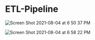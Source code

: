 # ETL-Pipeline


![Screen Shot 2021-08-04 at 6 50 37 PM](https://user-images.githubusercontent.com/46411498/133173036-4e989e8d-fe96-4866-b024-beb7706a9e1b.png)




![Screen Shot 2021-08-04 at 6 58 22 PM](https://user-images.githubusercontent.com/46411498/133173043-980c9a9e-c12a-408e-a7a9-7e425dde8aa4.png)

